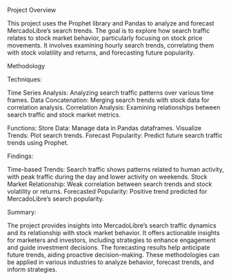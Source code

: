 Project Overview

This project uses the Prophet library and Pandas to analyze and forecast MercadoLibre’s search trends. The goal is to explore how search traffic relates to stock market behavior, particularly focusing on stock price movements. It involves examining hourly search trends, correlating them with stock volatility and returns, and forecasting future popularity.

Methodology

Techniques:

Time Series Analysis: Analyzing search traffic patterns over various time frames.
Data Concatenation: Merging search trends with stock data for correlation analysis.
Correlation Analysis: Examining relationships between search traffic and stock market metrics.

Functions:
Store Data: Manage data in Pandas dataframes.
Visualize Trends: Plot search trends.
Forecast Popularity: Predict future search traffic trends using Prophet.

Findings:

Time-based Trends: Search traffic shows patterns related to human activity, with peak traffic during the day and lower activity on weekends.
Stock Market Relationship: Weak correlation between search trends and stock volatility or returns.
Forecasted Popularity: Positive trend predicted for MercadoLibre’s search popularity.

Summary:

The project provides insights into MercadoLibre’s search traffic dynamics and its relationship with stock market behavior. It offers actionable insights for marketers and investors, including strategies to enhance engagement and guide investment decisions. The forecasting results help anticipate future trends, aiding proactive decision-making. These methodologies can be applied in various industries to analyze behavior, forecast trends, and inform strategies.